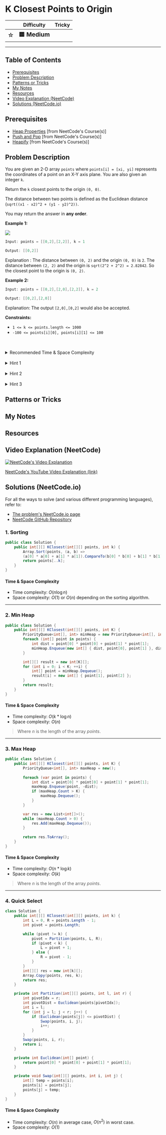 # K Closest Points to Origin

|   | Difficulty | Tricky |
|---|------------|--------|
| <big>☆<big> | <big>**🟨 Medium**</big> | <big></big> |


---

## Table of Contents

- [Prerequisites](#prerequisites)
- [Problem Description](#problem-description)
- [Patterns or Tricks](#patterns-or-tricks)
- [My Notes](#my-notes)
- [Resources](#resources)
- [Video Explanation (NeetCode)](#video-explanation-neetcode)
- [Solutions (NeetCode.io)](#solutions-neetcodeio)
    


## Prerequisites
- [Heap Properties](https://neetcode.io/courses/dsa-for-beginners/23) [from NeetCode's Course(s)]
- [Push and Pop](https://neetcode.io/courses/dsa-for-beginners/24) [from NeetCode's Course(s)]
- [Heapify](https://neetcode.io/courses/dsa-for-beginners/25) [from NeetCode's Course(s)]


## Problem Description
You are given an 2-D array `points` where `points[i] = [xi, yi]` represents the coordinates of a point on an X-Y axis plane. You are also given an integer `k`.
    
Return the `k` closest points to the origin `(0, 0)`. 

The distance between two points is defined as the Euclidean distance (`sqrt((x1 - x2)^2 + (y1 - y2)^2))`.

You may return the answer in **any order**.

**Example 1:**

![](https://imagedelivery.net/CLfkmk9Wzy8_9HRyug4EVA/ffe90895-5c8e-47f1-6719-d5c0f656d700/public)

```java
Input: points = [[0,2],[2,2]], k = 1

Output: [[0,2]]
```

Explanation : The distance between `(0, 2)` and the origin `(0, 0)` is `2`. The distance between `(2, 2)` and the origin is `sqrt(2^2 + 2^2) = 2.82842`. So the closest point to the origin is `(0, 2)`.

**Example 2:**

```java
Input: points = [[0,2],[2,0],[2,2]], k = 2

Output: [[0,2],[2,0]]
```

Explanation: The output `[2,0],[0,2]` would also be accepted.

**Constraints:**
* `1 <= k <= points.length <= 1000`
* `-100 <= points[i][0], points[i][1] <= 100`

<br>
<br>
<details class="hint-accordion">  
    <summary>Recommended Time & Space Complexity</summary>
    <p>
    You should aim for a solution as good or better than <code>O(nlogk)</code> time and <code>O(k)</code> space, where <code>n</code> is the size of the input array, and <code>k</code> is the number of points to be returned.
    </p>
</details>

<br>
<details class="hint-accordion">  
    <summary>Hint 1</summary>
    <p>
    A naive solution would be to sort the array in ascending order based on the distances of the points from the origin <code>(0, 0)</code> and return the first <code>k</code> points. This would take <code>O(nlogn)</code> time. Can you think of a better way? Perhaps you could use a data structure that maintains only <code>k</code> points and allows efficient insertion and removal. 
    </p>
</details>

<br>
<details class="hint-accordion">  
    <summary>Hint 2</summary>
    <p>
    We can use a Max-Heap that keeps the maximum element at its top and allows retrieval in <code>O(1)</code> time. This data structure is ideal because we need to return the <code>k</code> closest points to the origin. By maintaining only <code>k</code> points in the heap, we can efficiently remove the farthest point when the size exceeds <code>k</code>. How would you implement this?
    </p>
</details>

<br>
<details class="hint-accordion">  
    <summary>Hint 3</summary>
    <p>
    We initialize a Max-Heap that orders points based on their distances from the origin. Starting with an empty heap, we iterate through the array of points, inserting each point into the heap. If the size of the heap exceeds <code>k</code>, we remove the farthest point (the maximum element in the heap). After completing the iteration, the heap will contain the <code>k</code> closest points to the origin. Finally, we convert the heap into an array and return it. 
    </p>
</details>

## Patterns or Tricks
<!-- This section is for any patterns or tricks noticed/spotted when solving the question which we can use as an indication of using the same approach(es) used here when facing another problems somewhat like this. -->

## My Notes


## Resources


## Video Explanation (NeetCode)
[![NeetCode's Video Explanation](https://img.youtube.com/vi/rI2EBUEMfTk/0.jpg)](https://www.youtube.com/watch?v=rI2EBUEMfTk)

[NeetCode's YouTube Video Explanation (link)](https://www.youtube.com/watch?v=rI2EBUEMfTk)


## Solutions (NeetCode.io)
For all the ways to solve (and various different programming languages), refer to:
- [The problem's NeetCode.io page](https://neetcode.io/problems/k-closest-points-to-origin)
- [NeetCode GitHub Repository](https://github.com/neetcode-gh/leetcode)

### 1. Sorting






```csharp
public class Solution {
    public int[][] KClosest(int[][] points, int k) {
        Array.Sort(points, (a, b) => 
        (a[0] * a[0] + a[1] * a[1]).CompareTo(b[0] * b[0] + b[1] * b[1]));
        return points[..k];
    }
}
```




#### Time & Space Complexity

* Time complexity: $O(n \log n)$
* Space complexity: $O(1)$ or $O(n)$ depending on the sorting algorithm.

---

### 2. Min Heap






```csharp
public class Solution {
    public int[][] KClosest(int[][] points, int K) {
        PriorityQueue<int[], int> minHeap = new PriorityQueue<int[], int>();
        foreach (int[] point in points) {
            int dist = point[0] * point[0] + point[1] * point[1];
            minHeap.Enqueue(new int[] { dist, point[0], point[1] }, dist);
        }

        int[][] result = new int[K][];
        for (int i = 0; i < K; ++i) {
            int[] point = minHeap.Dequeue();
            result[i] = new int[] { point[1], point[2] };
        }
        return result;
    }
}
```




#### Time & Space Complexity

* Time complexity: $O(k * \log n)$
* Space complexity: $O(n)$

> Where $n$ is the length of the array $points$.

---

### 3. Max Heap






```csharp
public class Solution {
    public int[][] KClosest(int[][] points, int K) {
        PriorityQueue<int[], int> maxHeap = new();
        
        foreach (var point in points) {
            int dist = point[0] * point[0] + point[1] * point[1];
            maxHeap.Enqueue(point, -dist);
            if (maxHeap.Count > K) {
                maxHeap.Dequeue();
            }
        }

        var res = new List<int[]>();
        while (maxHeap.Count > 0) {
            res.Add(maxHeap.Dequeue());
        }
        
        return res.ToArray();
    }
}
```




#### Time & Space Complexity

* Time complexity: $O(n * \log k)$
* Space complexity: $O(k)$

> Where $n$ is the length of the array $points$.

---

### 4. Quick Select






```csharp
class Solution {
    public int[][] KClosest(int[][] points, int k) {
        int L = 0, R = points.Length - 1;
        int pivot = points.Length;

        while (pivot != k) {
            pivot = Partition(points, L, R);
            if (pivot < k) {
                L = pivot + 1;
            } else {
                R = pivot - 1;
            }
        }
        int[][] res = new int[k][];
        Array.Copy(points, res, k);
        return res;
    }

    private int Partition(int[][] points, int l, int r) {
        int pivotIdx = r;
        int pivotDist = Euclidean(points[pivotIdx]);
        int i = l;
        for (int j = l; j < r; j++) {
            if (Euclidean(points[j]) <= pivotDist) {
                Swap(points, i, j);
                i++;
            }
        }
        Swap(points, i, r);
        return i;
    }

    private int Euclidean(int[] point) {
        return point[0] * point[0] + point[1] * point[1];
    }

    private void Swap(int[][] points, int i, int j) {
        int[] temp = points[i];
        points[i] = points[j];
        points[j] = temp;
    }
}
```




#### Time & Space Complexity

* Time complexity: $O(n)$ in average case, $O(n ^ 2)$ in worst case.
* Space complexity: $O(1)$
